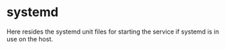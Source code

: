 # systemd

Here resides the systemd unit files for starting the service if systemd is in use on the host.